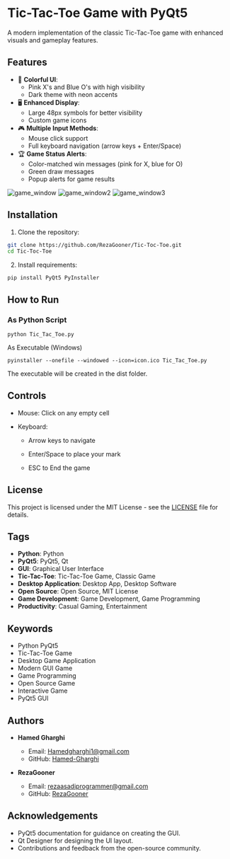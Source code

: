 # Tic-Tac-Toe Game with PyQt5

A modern implementation of the classic Tic-Tac-Toe game with enhanced visuals and gameplay features.

## Features

- 🎨 **Colorful UI**:
  - Pink X's and Blue O's with high visibility
  - Dark theme with neon accents
- 🖥️ **Enhanced Display**:
  - Large 48px symbols for better visibility
  - Custom game icons
- 🎮 **Multiple Input Methods**:
  - Mouse click support
  - Full keyboard navigation (arrow keys + Enter/Space)
- 🏆 **Game Status Alerts**:
  - Color-matched win messages (pink for X, blue for O)
  - Green draw messages
  - Popup alerts for game results

 
![game_window](https://github.com/user-attachments/assets/77ec76bb-9b80-46eb-8ae3-cdce55ea1bb1)
![game_window2](https://github.com/user-attachments/assets/1425edfb-813e-483e-a8d6-4ed60fc8feee)
![game_window3](https://github.com/user-attachments/assets/c8a982a6-7f0d-4d5a-838c-0325bca7146b)


## Installation

1. Clone the repository:
```bash
git clone https://github.com/RezaGooner/Tic-Toc-Toe.git
cd Tic-Toc-Toe
```

2. Install requirements:
```
pip install PyQt5 PyInstaller
```

## How to Run
### As Python Script
```
python Tic_Tac_Toe.py
```

As Executable (Windows)
```
pyinstaller --onefile --windowed --icon=icon.ico Tic_Tac_Toe.py
```

The executable will be created in the dist folder.

## Controls
- Mouse: Click on any empty cell

- Keyboard:

   - Arrow keys to navigate

   - Enter/Space to place your mark

   - ESC to End the game

 
## License

This project is licensed under the MIT License - see the [LICENSE](LICENSE) file for details.

## Tags

- **Python**: Python
- **PyQt5**: PyQt5, Qt
- **GUI**: Graphical User Interface
- **Tic-Tac-Toe**: Tic-Tac-Toe Game, Classic Game
- **Desktop Application**: Desktop App, Desktop Software
- **Open Source**: Open Source, MIT License
- **Game Development**: Game Development, Game Programming
- **Productivity**: Casual Gaming, Entertainment

## Keywords

- Python PyQt5
- Tic-Tac-Toe Game
- Desktop Game Application
- Modern GUI Game
- Game Programming
- Open Source Game
- Interactive Game
- PyQt5 GUI

## Authors

- **Hamed Gharghi**

   - Email: [Hamedgharghi1@gmail.com](mailto:Hamedgharghi1@gmail.com)
   - GitHub: [Hamed-Gharghi](https://github.com/Hamed-Gharghi)

- **RezaGooner**

   - Email: [rezaasadiprogrammer@gmail.com](mailto:rezaasadiprogrammer@gmail.com)
   - GitHub: [RezaGooner](https://github.com/RezaGooner)

## Acknowledgements

- PyQt5 documentation for guidance on creating the GUI.
- Qt Designer for designing the UI layout.
- Contributions and feedback from the open-source community.
